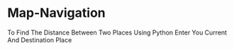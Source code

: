 # Map-Navigation
To Find The Distance Between Two Places Using Python
Enter You Current And Destination Place
